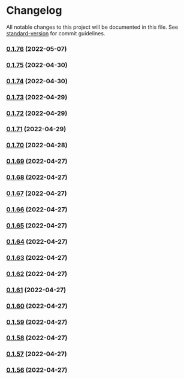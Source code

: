 # Changelog

All notable changes to this project will be documented in this file. See [standard-version](https://github.com/conventional-changelog/standard-version) for commit guidelines.

### [0.1.76](https://github.com/srclaunch/web-application-state/compare/v0.1.75...v0.1.76) (2022-05-07)

### [0.1.75](https://github.com/srclaunch/web-application-state/compare/v0.1.74...v0.1.75) (2022-04-30)

### [0.1.74](https://github.com/srclaunch/web-application-state/compare/v0.1.73...v0.1.74) (2022-04-30)

### [0.1.73](https://github.com/srclaunch/web-application-state/compare/v0.1.72...v0.1.73) (2022-04-29)

### [0.1.72](https://github.com/srclaunch/web-application-state/compare/v0.1.71...v0.1.72) (2022-04-29)

### [0.1.71](https://github.com/srclaunch/web-application-state/compare/v0.1.70...v0.1.71) (2022-04-29)

### [0.1.70](https://github.com/srclaunch/web-application-state/compare/v0.1.69...v0.1.70) (2022-04-28)

### [0.1.69](https://github.com/srclaunch/web-application-state/compare/v0.1.68...v0.1.69) (2022-04-27)

### [0.1.68](https://github.com/srclaunch/web-application-state/compare/v0.1.67...v0.1.68) (2022-04-27)

### [0.1.67](https://github.com/srclaunch/web-application-state/compare/v0.1.66...v0.1.67) (2022-04-27)

### [0.1.66](https://github.com/srclaunch/web-application-state/compare/v0.1.65...v0.1.66) (2022-04-27)

### [0.1.65](https://github.com/srclaunch/web-application-state/compare/v0.1.64...v0.1.65) (2022-04-27)

### [0.1.64](https://github.com/srclaunch/web-application-state/compare/v0.1.63...v0.1.64) (2022-04-27)

### [0.1.63](https://github.com/srclaunch/web-application-state/compare/v0.1.62...v0.1.63) (2022-04-27)

### [0.1.62](https://github.com/srclaunch/web-application-state/compare/v0.1.61...v0.1.62) (2022-04-27)

### [0.1.61](https://github.com/srclaunch/web-application-state/compare/v0.1.60...v0.1.61) (2022-04-27)

### [0.1.60](https://github.com/srclaunch/web-application-state/compare/v0.1.59...v0.1.60) (2022-04-27)

### [0.1.59](https://github.com/srclaunch/web-application-state/compare/v0.1.58...v0.1.59) (2022-04-27)

### [0.1.58](https://github.com/srclaunch/web-application-state/compare/v0.1.57...v0.1.58) (2022-04-27)

### [0.1.57](https://github.com/srclaunch/web-application-state/compare/v0.1.56...v0.1.57) (2022-04-27)

### [0.1.56](https://github.com/srclaunch/web-application-state/compare/v0.1.54...v0.1.56) (2022-04-27)
